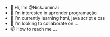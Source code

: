 - 👋 Hi, I’m @NickJuminai
- 👀 I’m interested in aprender programação
- 🌱 I’m currently learning html, java script e css
- 💞️ I’m looking to collaborate on ...
- 📫 How to reach me ...

<!---
NickJuminai/NickJuminai is a ✨ special ✨ repository because its `README.md` (this file) appears on your GitHub profile.
You can click the Preview link to take a look at your changes.
--->
